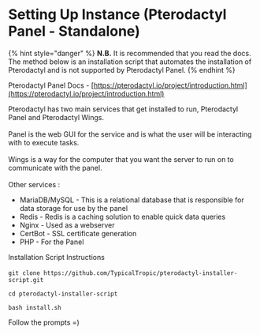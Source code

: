 # Setting Up Instance (Pterodactyl Panel - Standalone)

{% hint style="danger" %}
**N.B.** It is recommended that you read the docs. The method below is an installation script that automates the installation of Pterodactyl and is not supported by Pterodactyl Panel.
{% endhint %}

Pterodactyl Panel Docs - [https://pterodactyl.io/project/introduction.html](https://pterodactyl.io/project/introduction.html)

Pterodactyl has two main services that get installed to run, Pterodactyl Panel and Pterodactyl Wings.\
\
Panel is the web GUI for the service and is what the user will be interacting with to execute tasks.\
\
Wings is a way for the computer that you want the server to run on to communicate with the panel.\
\
Other services :&#x20;

* MariaDB/MySQL - This is a relational database that is responsible for data storage for use by the panel
* Redis - Redis is a caching solution to enable quick data queries
* Nginx - Used as a webserver
* CertBot - SSL certificate generation
* PHP - For the Panel

Installation Script Instructions\
\
`git clone https://github.com/TypicalTropic/pterodactyl-installer-script.git`&#x20;

`cd pterodactyl-installer-script`&#x20;

`bash install.sh`&#x20;

Follow the prompts =)
